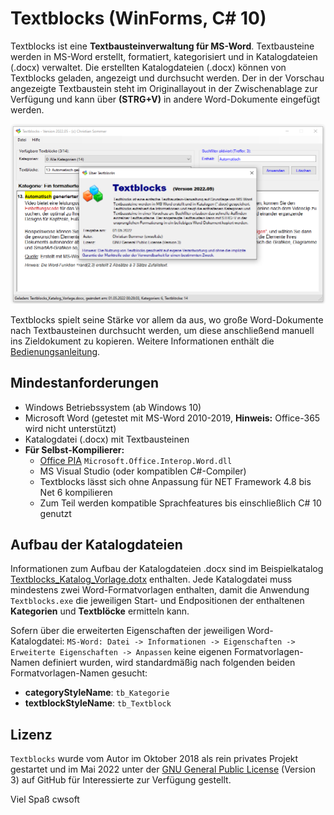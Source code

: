 # Textblocks (WinForms, C# 10)
Textblocks ist eine **Textbausteinverwaltung für MS-Word**. Textbausteine werden in MS-Word erstellt, formatiert, kategorisiert und in Katalogdateien (.docx) verwaltet. Die erstellten Katalogdateien (.docx) können von Textblocks geladen, angezeigt und durchsucht werden. Der in der Vorschau angezeigte Textbaustein steht im Originallayout in der Zwischenablage zur Verfügung und kann über **(STRG+V)** in andere Word-Dokumente eingefügt werden.

![Screenshot](./Dokumentation/screenshots/screenshot.png)

Textblocks spielt seine Stärke vor allem da aus, wo große Word-Dokumente nach Textbausteinen durchsucht werden, um diese anschließend manuell ins Zieldokument zu kopieren. Weitere Informationen enthält die [Bedienungsanleitung](./Dokumentation/Textblocks.pdf).

## Mindestanforderungen
- Windows Betriebssystem (ab Windows 10)
- Microsoft Word (getestet mit MS-Word 2010-2019, **Hinweis:** Office-365 wird nicht unterstützt)
- Katalogdatei (.docx) mit Textbausteinen
- **Für Selbst-Kompilierer:**
  - [Office PIA](./Textblocks/PIA/Howto-Office-PIA.md) `Microsoft.Office.Interop.Word.dll`
  - MS Visual Studio (oder kompatiblen C#-Compiler) 
  - Textblocks lässt sich ohne Anpassung für NET Framework 4.8 bis Net 6 kompilieren
  - Zum Teil werden kompatible Sprachfeatures bis einschließlich C# 10 genutzt

## Aufbau der Katalogdateien
Informationen zum Aufbau der Katalogdateien .docx sind im Beispielkatalog [Textblocks_Katalog_Vorlage.dotx](https://github.com/cwsoft/Textblocks/blob/main/Kataloge/Textblocks_Katalog_Vorlage.docx?raw=true) enthalten. Jede Katalogdatei muss mindestens zwei Word-Formatvorlagen enthalten, damit die Anwendung `Textblocks.exe` die jeweiligen Start- und Endpositionen der enthaltenen **Kategorien** und **Textblöcke** ermitteln kann.

Sofern über die erweiterten Eigenschaften der jeweiligen Word-Katalogdatei: `MS-Word: Datei -> Informationen -> Eigenschaften -> Erweiterte Eigenschaften -> Anpassen` keine eigenen Formatvorlagen-Namen definiert wurden, wird standardmäßig nach folgenden beiden Formatvorlagen-Namen gesucht:
- **categoryStyleName**: `tb_Kategorie`
- **textblockStyleName**: `tb_Textblock`

## Lizenz
`Textblocks` wurde vom Autor im Oktober 2018 als rein privates Projekt gestartet und im Mai 2022 unter der [GNU General Public License](./LICENSE.txt) (Version 3) auf GitHub für Interessierte zur Verfügung gestellt. 

Viel Spaß
cwsoft
